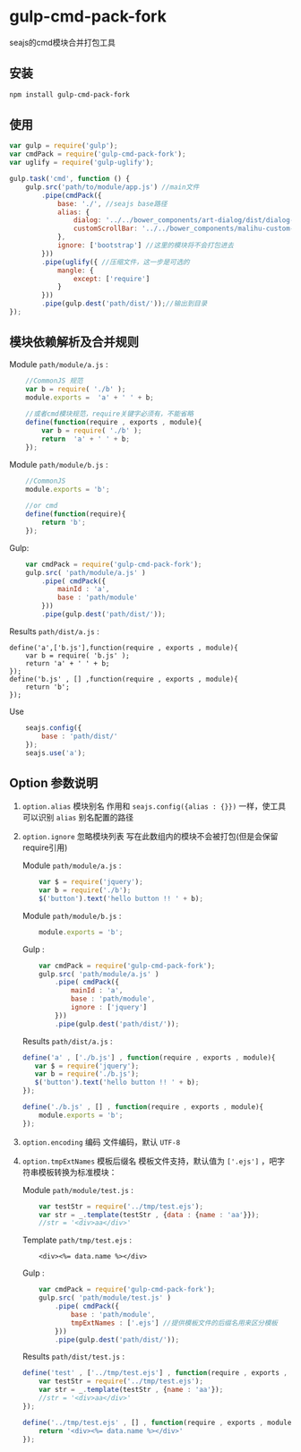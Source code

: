 # gulp-cmd-pack-fork
seajs的cmd模块合并打包工具


## 安装

```bash
npm install gulp-cmd-pack-fork
```

## 使用

```javascript
var gulp = require('gulp');
var cmdPack = require('gulp-cmd-pack-fork');
var uglify = require('gulp-uglify');

gulp.task('cmd', function () {
    gulp.src('path/to/module/app.js') //main文件
        .pipe(cmdPack({
            base: './', //seajs base路径
            alias: {
                dialog: '../../bower_components/art-dialog/dist/dialog-plus-min.js',
                customScrollBar: '../../bower_components/malihu-custom-scrollbar-plugin/jquery.mCustomScrollbar.min.js'
            },
            ignore: ['bootstrap'] //这里的模块将不会打包进去
        }))
        .pipe(uglify({ //压缩文件，这一步是可选的
            mangle: {
                except: ['require']
            }
        }))
        .pipe(gulp.dest('path/dist/'));//输出到目录
});
```

## 模块依赖解析及合并规则

Module `path/module/a.js` :

```js
    //CommonJS 规范
    var b = require( './b' );
    module.exports =  'a' + ' ' + b;
    
    //或者cmd模块规范，require关键字必须有，不能省略
    define(function(require , exports , module){
        var b = require( './b' );
        return  'a' + ' ' + b;
    });
```

Module `path/module/b.js` :

```js
    //CommonJS
    module.exports = 'b';
    
    //or cmd
    define(function(require){
        return 'b';
    });
```

Gulp:

```js
    var cmdPack = require('gulp-cmd-pack-fork');
    gulp.src( 'path/module/a.js' )
        .pipe( cmdPack({
            mainId : 'a',
            base : 'path/module'
        }))
        .pipe(gulp.dest('path/dist/'));
```

Results `path/dist/a.js` :

```
define('a',['b.js'],function(require , exports , module){
    var b = require( 'b.js' );
    return 'a' + ' ' + b;
});
define('b.js' , [] ,function(require , exports , module){
    return 'b';
});
```

Use
```js
    seajs.config({
        base : 'path/dist/'
    });
    seajs.use('a');
```

## Option 参数说明
1. `option.alias`  模块别名
    作用和 `seajs.config({alias : {}})` 一样，使工具可以识别 `alias` 别名配置的路径
    
2. `option.ignore`  忽略模块列表
    写在此数组内的模块不会被打包(但是会保留require引用)
    
    Module `path/module/a.js` :
    ```js
        var $ = require('jquery');
        var b = require('./b');
        $('button').text('hello button !! ' + b);
    ```
    
    Module `path/module/b.js` : 
    ```js
        module.exports = 'b';
    ```
    
    Gulp :
    ```js
        var cmdPack = require('gulp-cmd-pack-fork');
        gulp.src( 'path/module/a.js' )
            .pipe( cmdPack({
                mainId : 'a',
                base : 'path/module',
                ignore : ['jquery']
            }))
            .pipe(gulp.dest('path/dist/'));
    ```
    
    Results `path/dist/a.js` :
    ```js
    define('a' , ['./b.js'] , function(require , exports , module){
       var $ = require('jquery');
       var b = require('./b.js');
       $('button').text('hello button !! ' + b);
    });
    
    define('./b.js' , [] , function(require , exports , module){
        module.exports = 'b';
    });
    ```
    
3. `option.encoding`  编码
    文件编码，默认 `UTF-8`
    
4. `option.tmpExtNames`  模板后缀名
    模板文件支持，默认值为 `['.ejs']` ，吧字符串模板转换为标准模块：
    
    Module `path/module/test.js` :
    ```js
        var testStr = require('../tmp/test.ejs');
        var str = _.template(testStr , {data : {name : 'aa'}});
        //str = '<div>aa</div>'
    ```
    Template `path/tmp/test.ejs` : 
    ```
        <div><%= data.name %></div>
    ```
    
    Gulp :
    ```js
        var cmdPack = require('gulp-cmd-pack-fork');
        gulp.src( 'path/module/test.js' )
            .pipe( cmdPack({
                base : 'path/module',
                tmpExtNames : ['.ejs'] //提供模板文件的后缀名用来区分模板
            }))
            .pipe(gulp.dest('path/dist/'));
    ```
         
    Results `path/dist/test.js` :
    ```js
    define('test' , ['../tmp/test.ejs'] , function(require , exports , module){
        var testStr = require('../tmp/test.ejs');
        var str = _.template(testStr , {name : 'aa'});
        //str = '<div>aa</div>'
    });
    
    define('../tmp/test.ejs' , [] , function(require , exports , module){
        return '<div><%= data.name %></div>'
    });
    ```